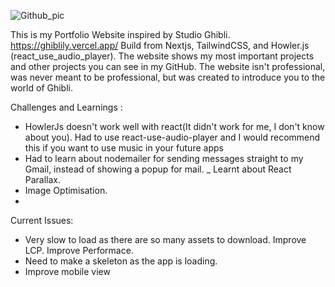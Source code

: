 ![Github_pic](https://github.com/Aryan570/ghiblily/assets/91080682/2e27e342-62b9-42b2-916b-a963c551fda1)

This is my Portfolio Website inspired by Studio Ghibli.   https://ghiblily.vercel.app/
Build from Nextjs, TailwindCSS, and Howler.js (react_use_audio_player).
The website shows my most important projects and other projects you can see in my GitHub.
The website isn't professional, was never meant to be professional, but was created to introduce you to the world of Ghibli.

Challenges and Learnings :
- HowlerJs doesn't work well with react(It didn't work for me, I don't know about you). Had to use react-use-audio-player and I would recommend this if you want to use music in your future apps 
- Had to learn about nodemailer for sending messages straight to my Gmail, instead of showing a popup for mail.
_ Learnt about React Parallax.
- Image Optimisation.
- 
Current Issues:
- Very slow to load as there are so many assets to download. Improve LCP. Improve Performace.
- Need to make a skeleton as the app is loading.
- Improve mobile view

